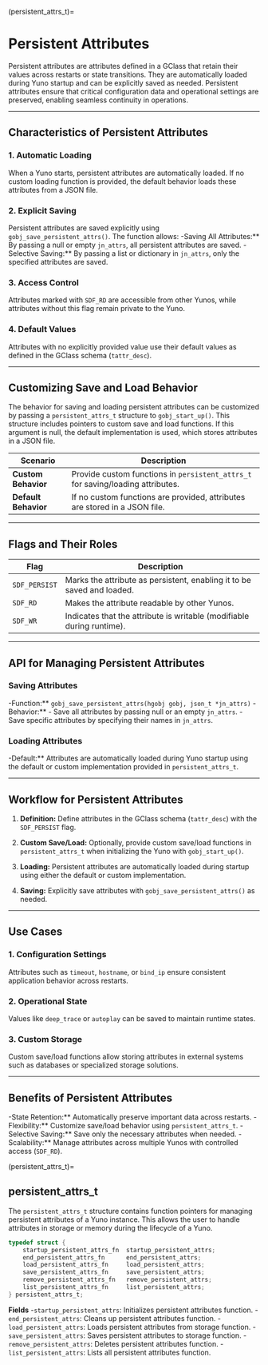 (persistent_attrs_t)=
# **Persistent Attributes**

Persistent attributes are attributes defined in a GClass that retain their values across restarts or state transitions. They are automatically loaded during Yuno startup and can be explicitly saved as needed. Persistent attributes ensure that critical configuration data and operational settings are preserved, enabling seamless continuity in operations.

---

## Characteristics of Persistent Attributes

### 1. **Automatic Loading**
When a Yuno starts, persistent attributes are automatically loaded. If no custom loading function is provided, the default behavior loads these attributes from a JSON file.

### 2. **Explicit Saving**
Persistent attributes are saved explicitly using `gobj_save_persistent_attrs()`. The function allows:
-Saving All Attributes:** By passing a null or empty `jn_attrs`, all persistent attributes are saved.
-Selective Saving:** By passing a list or dictionary in `jn_attrs`, only the specified attributes are saved.

### 3. **Access Control**
Attributes marked with `SDF_RD` are accessible from other Yunos, while attributes without this flag remain private to the Yuno.

### 4. **Default Values**
Attributes with no explicitly provided value use their default values as defined in the GClass schema (`tattr_desc`).

---

## Customizing Save and Load Behavior

The behavior for saving and loading persistent attributes can be customized by passing a `persistent_attrs_t` structure to `gobj_start_up()`. This structure includes pointers to custom save and load functions. If this argument is null, the default implementation is used, which stores attributes in a JSON file.

| **Scenario**        | **Description**                                                               |
|----------------------|-------------------------------------------------------------------------------|
| **Custom Behavior**  | Provide custom functions in `persistent_attrs_t` for saving/loading attributes. |
| **Default Behavior** | If no custom functions are provided, attributes are stored in a JSON file.    |

---

## Flags and Their Roles

| **Flag**        | **Description**                                                                 |
|------------------|---------------------------------------------------------------------------------|
| `SDF_PERSIST`    | Marks the attribute as persistent, enabling it to be saved and loaded.          |
| `SDF_RD`         | Makes the attribute readable by other Yunos.                                   |
| `SDF_WR`         | Indicates that the attribute is writable (modifiable during runtime).           |

---

## API for Managing Persistent Attributes

### Saving Attributes
-Function:** `gobj_save_persistent_attrs(hgobj gobj, json_t *jn_attrs)`
-Behavior:**
    - Save all attributes by passing null or an empty `jn_attrs`.
    - Save specific attributes by specifying their names in `jn_attrs`.

### Loading Attributes
-Default:** Attributes are automatically loaded during Yuno startup using the default or custom implementation provided in `persistent_attrs_t`.

---

## Workflow for Persistent Attributes

1. **Definition:**
   Define attributes in the GClass schema (`tattr_desc`) with the `SDF_PERSIST` flag.

2. **Custom Save/Load:**
   Optionally, provide custom save/load functions in `persistent_attrs_t` when initializing the Yuno with `gobj_start_up()`.

3. **Loading:**
   Persistent attributes are automatically loaded during startup using either the default or custom implementation.

4. **Saving:**
   Explicitly save attributes with `gobj_save_persistent_attrs()` as needed.

---

## Use Cases

### 1. **Configuration Settings**
Attributes such as `timeout`, `hostname`, or `bind_ip` ensure consistent application behavior across restarts.

### 2. **Operational State**
Values like `deep_trace` or `autoplay` can be saved to maintain runtime states.

### 3. **Custom Storage**
Custom save/load functions allow storing attributes in external systems such as databases or specialized storage solutions.

---

## Benefits of Persistent Attributes

-State Retention:** Automatically preserve important data across restarts.
-Flexibility:** Customize save/load behavior using `persistent_attrs_t`.
-Selective Saving:** Save only the necessary attributes when needed.
-Scalability:** Manage attributes across multiple Yunos with controlled access (`SDF_RD`).

(persistent_attrs_t)=
## persistent_attrs_t
The `persistent_attrs_t` structure contains function pointers for managing persistent attributes of a Yuno instance. This allows the user to handle attributes in storage or memory during the lifecycle of a Yuno.

```c
typedef struct {
    startup_persistent_attrs_fn  startup_persistent_attrs;
    end_persistent_attrs_fn      end_persistent_attrs;
    load_persistent_attrs_fn     load_persistent_attrs;
    save_persistent_attrs_fn     save_persistent_attrs;
    remove_persistent_attrs_fn   remove_persistent_attrs;
    list_persistent_attrs_fn     list_persistent_attrs;
} persistent_attrs_t;
```

**Fields**
-`startup_persistent_attrs`: Initializes persistent attributes function.
-`end_persistent_attrs`: Cleans up persistent attributes function.
-`load_persistent_attrs`: Loads persistent attributes from storage function.
-`save_persistent_attrs`: Saves persistent attributes to storage function.
-`remove_persistent_attrs`: Deletes persistent attributes function.
-`list_persistent_attrs`: Lists all persistent attributes function.
